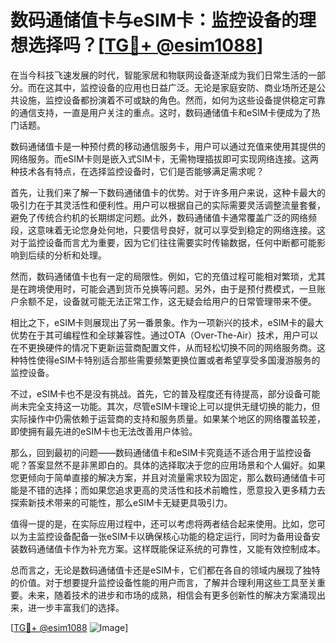 # 数码通储值卡与eSIM卡：监控设备的理想选择吗？[[TG💪+ @esim1088](https://t.me/s/esim1088)]

在当今科技飞速发展的时代，智能家居和物联网设备逐渐成为我们日常生活的一部分。而在这其中，监控设备的应用也日益广泛。无论是家庭安防、商业场所还是公共设施，监控设备都扮演着不可或缺的角色。然而，如何为这些设备提供稳定可靠的通信支持，一直是用户关注的重点。这时，数码通储值卡和eSIM卡便成为了热门话题。

数码通储值卡是一种预付费的移动通信服务卡，用户可以通过充值来使用其提供的网络服务。而eSIM卡则是嵌入式SIM卡，无需物理插拔即可实现网络连接。这两种技术各有特点，在选择监控设备时，它们是否能够满足需求呢？

首先，让我们来了解一下数码通储值卡的优势。对于许多用户来说，这种卡最大的吸引力在于其灵活性和便利性。用户可以根据自己的实际需要灵活调整流量套餐，避免了传统合约机的长期绑定问题。此外，数码通储值卡通常覆盖广泛的网络频段，这意味着无论您身处何地，只要信号良好，就可以享受到稳定的网络连接。这对于监控设备而言尤为重要，因为它们往往需要实时传输数据，任何中断都可能影响到后续的分析和处理。

然而，数码通储值卡也有一定的局限性。例如，它的充值过程可能相对繁琐，尤其是在跨境使用时，可能会遇到货币兑换等问题。另外，由于是预付费模式，一旦账户余额不足，设备就可能无法正常工作，这无疑会给用户的日常管理带来不便。

相比之下，eSIM卡则展现出了另一番景象。作为一项新兴的技术，eSIM卡的最大优势在于其可编程性和全球兼容性。通过OTA（Over-The-Air）技术，用户可以在不更换硬件的情况下更新运营商配置文件，从而轻松切换不同的网络服务商。这种特性使得eSIM卡特别适合那些需要频繁更换位置或者希望享受多国漫游服务的监控设备。

不过，eSIM卡也不是没有挑战。首先，它的普及程度还有待提高，部分设备可能尚未完全支持这一功能。其次，尽管eSIM卡理论上可以提供无缝切换的能力，但实际操作中仍需依赖于运营商的支持和服务质量。如果某个地区的网络覆盖较差，即使拥有最先进的eSIM卡也无法改善用户体验。

那么，回到最初的问题——数码通储值卡和eSIM卡究竟适不适合用于监控设备呢？答案显然不是非黑即白的。具体的选择取决于您的应用场景和个人偏好。如果您更倾向于简单直接的解决方案，并且对流量需求较为固定，那么数码通储值卡可能是不错的选择；而如果您追求更高的灵活性和技术前瞻性，愿意投入更多精力去探索新技术带来的可能性，那么eSIM卡无疑更具吸引力。

值得一提的是，在实际应用过程中，还可以考虑将两者结合起来使用。比如，您可以为主监控设备配备一张eSIM卡以确保核心功能的稳定运行，同时为备用设备安装数码通储值卡作为补充方案。这样既能保证系统的可靠性，又能有效控制成本。

总而言之，无论是数码通储值卡还是eSIM卡，它们都在各自的领域内展现了独特的价值。对于想要提升监控设备性能的用户而言，了解并合理利用这些工具至关重要。未来，随着技术的进步和市场的成熟，相信会有更多创新性的解决方案涌现出来，进一步丰富我们的选择。

[[TG💪+ @esim1088](https://t.me/s/esim1088) ![Image](https://i.postimg.cc/4NQfJmqS/Snipaste-2025-05-13-00-14-12.png)]